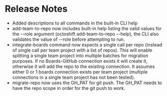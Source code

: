# Release Notes
- Added descriptions to all commands in the built-in CLI help
- add-team-to-repo now includes built-in help listing the valid values for the --role argument (octoshift add-team-to-repo --help), the CLI also validates the value of --role before attempting to run.
- integrate-boards command now expects a single call per repo (instead of single call per team project with a list of repos). This will enable splitting a single team project into multiple batches for migration purposes. If no Boards-GitHub connection exists it will create it, otherwise it will add the repo to the existing connection. It assumes either 0 or 1 boards connection exists per team project (multiple connections in a single team project has not been tested).
- migrate-repo now uses the GH_PAT for git push. The GH_PAT needs to have the repo scope in order for the git push to work.   